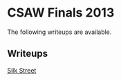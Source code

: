 CSAW Finals 2013
================

The following writeups are available.

## Writeups
[Silk Street](silkstreet)
